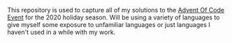This repository is used to capture all of my solutions to the [Advent Of Code Event](adventofcode.com) for the 2020 holiday season. Will be using a variety of languages to give myself some exposure to unfamiliar languages or just languages I haven't used in a while with my work.